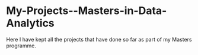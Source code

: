 # My-Projects--Masters-in-Data-Analytics

Here I have kept all the projects that have done so far as part of my Masters programme.
